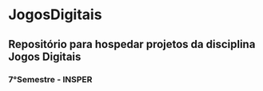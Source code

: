 # JogosDigitais

## Repositório para hospedar projetos da disciplina Jogos Digitais 

### 7°Semestre - INSPER
